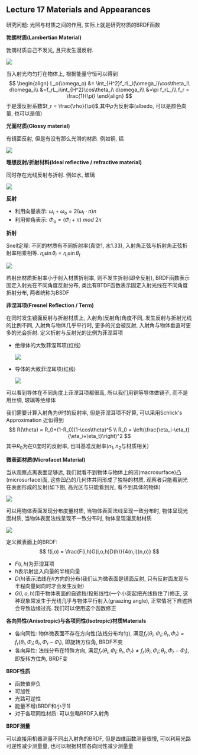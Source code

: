 ## Lecture 17 Materials and Appearances

研究问题: 光照与材质之间的作用, 实际上就是研究材质的BRDF函数

**勃朗材质(Lambertian Material)**

勃朗材质自己不发光, 且只发生漫反射. 

![](./img/17-1.png)

当入射光均匀打在物体上, 根据能量守恒可以得到
$$
\begin{align}
L_o(\omega_o) &= \int_{H^2}f_rL_i(\omega_i)\cos\theta_i\ d\omega_i\\
&=f_rL_i\int_{H^2}\cos\theta_i\ d\omega_i\\
&=\pi f_rL_i\\
f_r = \frac{1}{\pi}
\end{align}
$$
于是漫反射系数$f_r = \frac{\rho}{\pi}$,其中$\rho$为反射率(albedo, 可以是颜色向量, 也可以是值)

**光面材质(Glossy material)**

有镜面反射, 但是有没有那么光滑的材质. 例如铜, 铝

![](./img/17-2.png)

**理想反射/折射材料(Ideal reflective / refractive material)**

同时存在光线反射与折射. 例如水, 玻璃

![](./img/17-3.png)

**反射**

- 利用向量表示: $\omega_i + \omega_o = 2 (\omega_i\cdot n)n$
- 利用仰角表示: $\Phi_o = (\Phi_i + \pi)\ mod\ 2\pi$

**折射**

Snell定理: 不同的材质有不同折射率(真空1, 水1.33), 入射角正弦与折射角正弦折射率相乘相等. $\eta_i\sin\theta_i = \eta_t\sin\theta_t$

![](./img/17-4.png)

若射出材质折射率小于射入材质折射率, 则不发生折射(即全反射), BRDF函数表示固定入射光在不同角度反射分布, 类比有BTDF函数表示固定入射光线在不同角度折射分布, 两者统称为BSDF

**菲涅耳项(Fresnel Reflection / Term)**

在同时发生镜面反射与折射材质上, 入射角(反射角)角度不同, 发生反射与折射光线的比例不同, 入射角与物体几乎平行时, 更多的光会被反射, 入射角与物体垂直时更多的光会折射. 定义折射与反射光的比例为菲涅耳项

- 绝缘体的大致菲涅耳项(红线)

  ![](./img/17-5.png)

- 导体的大致菲涅耳项(红线)

  ![](./img/17-6.png)

可以看到导体在不同角度上菲涅耳项都很高, 所以我们用铜等导体做镜子, 而不是用丝绸, 玻璃等绝缘体 

我们需要计算入射角为$\theta$时的反射率, 但是菲涅耳项不好算, 可以采用Schlick's Approximation 近似得到
$$
R(\theta) = R_0+(1-R_0)(1-\cos\theta)^5 \\
R_0 = \left(\frac{\eta_i-\eta_t}{\eta_i+\eta_t}\right)^2
$$
其中$R_0$为在0度时的反射率, 也叫基准反射率($n_1, n_2$与材质相关)

**微表面材质(Microfacet Material)**

当从观察点离表面足够远, 我们就看不到物体与物体上的凹(macrosurface)凸(microsurface)面, 这些凹凸的几何体共同形成了独特的材质, 观察者只能看到光在表面形成的反射(如下图, 高光区与只能看到光, 看不到具体的物体)

![](./img/17-7.png)

可以用物体表面发现分布度量材质, 当物体表面法线呈现一致分布时, 物体呈现光面材质, 当物体表面法线呈现不一致分布时, 物体呈现漫反射材质

![](./img/17-8.png)

定义微表面上的BRDF: 
$$
f(i,o) = \frac{F(i,h)G(i,o,h)D(h)}{4(n,i)(n,o)}
$$

- $F(i,h)$为菲涅耳项
- $h$表示射出入向量的半程向量
- $D(h)$表示法线在$h$方向的分布(我们认为微表面是镜面反射, 只有反射面发现与半程向量同向时才会发生反射) 
- $G(i,o,h)$用于物体表面的自遮挡/投影线性(一个小突起把光线挡住了)修正, 这种现象常发生于光线几乎与物体平行射入(graazing angle), 正常情况下自遮挡会导致边缘过亮. 我们可以使用这个函数修正

**各向异性(Anisotropic)与各项同性(Isotropic)材质Materials**

- 各向同性: 物体微表面不存在方向性(法线分布均匀), 满足$f_r(\theta_i,\Phi_i;\theta_r,\Phi_r) = f_r(\theta_i,\Phi_i;\theta_r,\Phi_r - \Phi_i)$, 即旋转方位角, BRDF不变
- 各向异性: 法线分布在特殊方向, 满足$f_r(\theta_i,\Phi_i;\theta_r,\Phi_r) \neq f_r(\theta_i,\Phi_i;\theta_r,\Phi_r - \Phi_i)$, 即旋转方位角, BRDF变

**BRDF性质**

- 函数值非负
- 可加性
- 光路可逆性
- 能量不增(BRDF和小于1)
- 对于各项同性材质: 可以忽略BRDF入射角

**BRDF测量**

可以直接用机器测量不同出入射角的BRDF, 但是四维函数测量很慢, 可以利用光路可逆性减少测量量, 也可以根据材质各向同性减少测量量



















